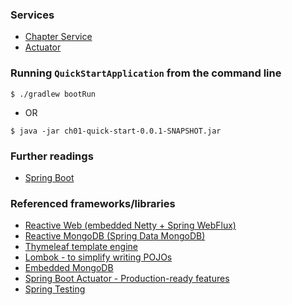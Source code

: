 ### Services

- [Chapter Service](http://localhost:9001/chapters/)
- [Actuator](http://localhost:9001/actuator)

     
### Running `QuickStartApplication` from the command line
```
$ ./gradlew bootRun
```
 - OR
```
$ java -jar ch01-quick-start-0.0.1-SNAPSHOT.jar
```

### Further readings

 - [Spring Boot](https://spring.io/projects/spring-boot)


### Referenced frameworks/libraries
 - [Reactive Web (embedded Netty + Spring WebFlux)](https://docs.spring.io/spring/docs/current/spring-framework-reference/web-reactive.html)
 - [Reactive MongoDB (Spring Data MongoDB)](https://spring.io/projects/spring-data-mongodb)
 - [Thymeleaf template engine](https://www.thymeleaf.org/)
 - [Lombok - to simplify writing POJOs](https://projectlombok.org/features/all)
 - [Embedded MongoDB](https://github.com/flapdoodle-oss/de.flapdoodle.embed.mongo)
 - [Spring Boot Actuator - Production-ready features](https://spring.io/guides/gs/actuator-service/)
 - [Spring Testing](https://docs.spring.io/spring-boot/docs/current/reference/html/boot-features-testing.html)
